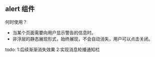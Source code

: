 ## alert 组件

何时使用？

- 当某个页面需要向用户显示警告的信息时。
- 非浮层的静态展现形式，始终展现，不会自动消失，用户可以点击关闭。

todo:
1:后续渐渐消失效果
2:实现消息轮播通知栏
